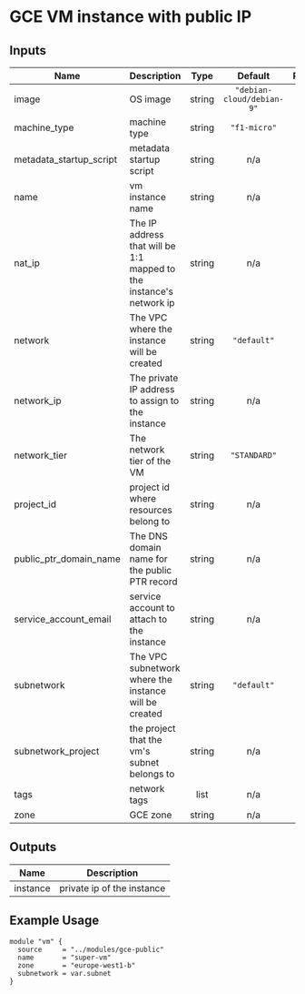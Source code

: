 # GCE VM instance with public IP

## Inputs

| Name | Description | Type | Default | Required |
|------|-------------|:----:|:-----:|:-----:|
| image | OS image | string | `"debian-cloud/debian-9"` | no |
| machine\_type | machine type | string | `"f1-micro"` | no |
| metadata\_startup\_script | metadata startup script | string | n/a | no |
| name | vm instance name | string | n/a | yes |
| nat\_ip | The IP address that will be 1:1 mapped to the instance's network ip | string | n/a | no |
| network | The VPC where the instance will be created | string | `"default"` | no |
| network\_ip | The private IP address to assign to the instance | string | n/a | no |
| network\_tier | The network tier of the VM | string | `"STANDARD"` | no |
| project\_id | project id where resources belong to | string | n/a | yes |
| public\_ptr\_domain\_name | The DNS domain name for the public PTR record | string | n/a | no |
| service\_account\_email | service account to attach to the instance | string | n/a | no |
| subnetwork | The VPC subnetwork where the instance will be created | string | `"default"` | yes |
| subnetwork\_project | the project that the vm's subnet belongs to | string | n/a | no |
| tags | network tags | list | n/a | yes |
| zone | GCE zone | string | n/a | yes |

## Outputs

| Name | Description |
|------|-------------|
| instance | private ip of the instance |


## Example Usage

```hcl
module "vm" {
  source     = "../modules/gce-public"
  name       = "super-vm"
  zone       = "europe-west1-b"
  subnetwork = var.subnet
}
```
